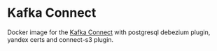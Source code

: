 # Kafka Connect

Docker image for the [Kafka Connect](https://docs.confluent.io/platform/current/connect/index.html) with postgresql debezium plugin, yandex certs and connect-s3 plugin.
